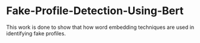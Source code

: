 # Fake-Profile-Detection-Using-Bert
This work is done  to show that how word embedding techniques are used in identifying fake profiles.
